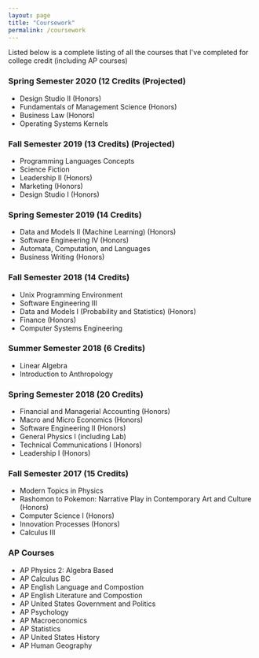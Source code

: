 ```yaml
---
layout: page
title: "Coursework"
permalink: /coursework
---
```


Listed below is a complete listing of all the courses that I've completed for college credit (including AP courses)

### Spring Semester 2020 (12 Credits (Projected)
- Design Studio II (Honors)
- Fundamentals of Management Science (Honors)
- Business Law (Honors)
- Operating Systems Kernels

### Fall Semester 2019 (13 Credits) (Projected)
- Programming Languages Concepts
- Science Fiction
- Leadership II (Honors)
- Marketing (Honors)
- Design Studio I (Honors)

### Spring Semester 2019 (14 Credits)

- Data and Models II (Machine Learning) (Honors)
- Software Engineering IV (Honors)
- Automata, Computation, and Languages
- Business Writing (Honors)

### Fall Semester 2018 (14 Credits)

- Unix Programming Environment
- Software Engineering III
- Data and Models I (Probability and Statistics) (Honors)
- Finance (Honors)
- Computer Systems Engineering

### Summer Semester 2018 (6 Credits)

- Linear Algebra
- Introduction to Anthropology

### Spring Semester 2018 (20 Credits)

- Financial and Managerial Accounting (Honors)
- Macro and Micro Economics (Honors)
- Software Engineering II (Honors)
- General Physics I (including Lab)
- Technical Communications I (Honors)
- Leadership I (Honors)

### Fall Semester 2017 (15 Credits)

- Modern Topics in Physics
- Rashomon to Pokemon: Narrative Play in Contemporary Art and Culture (Honors)
- Computer Science I (Honors)
- Innovation Processes (Honors)
- Calculus III

### AP Courses

- AP Physics 2: Algebra Based
- AP Calculus BC
- AP English Language and Compostion
- AP English Literature and Compostion
- AP United States Government and Politics
- AP Psychology
- AP Macroeconomics
- AP Statistics
- AP United States History
- AP Human Geography
